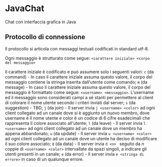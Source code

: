 # JavaChat

Chat con interfaccia grafica in Java 

## Protocollo di connessione

Il protocollo si articola con messaggi testuali codificati in standard utf-8.

Ogni messaggio è strutturato come segue:
`<carattere iniziale> <corpo del messaggio>`

Il carattere iniziale è codificato e può assumere solo i seguenti valori:
`c` (da command) - In caso il carattere iniziale assuma questo valore, il corpo del messaggio contiene la stringa inserita dall'utente come comando;
`m` (da message) - In caso il carattere iniziale assuma questo valore, il corpo del messaggio è formattato come segue: `<username> <messaggio>`. L'username ed il messaggio sono considerati campi a sé stanti per permettere al client di colorare il nome utente secondo i criteri inviati dal server;
`s` (da suggestion) - TBD;
`j` (da join) - Il server invia `j <username> <color>` ad ogni client collegato ad un canale dove si è aggiunto un nuovo membro, dove username è il nome utente e color è un codice di 6 cifre esadecimali che rappresenta il colore associato all'utente;
`l` (da leave) - Il server invia `l <username>` ad ogni client collegato ad un canale dove un membro ha appena abbandonato;
`u` (da update) - Il server invia `u <username> <color>` ad ogni client collegato ad un canale dove un utente ha deciso di modificare il suo colore associato;
`d` (da data) - Il server invia `d <n> ` seguito da $n$ coppie di `<username> <color>` intervallate da spazi singoli, a indicare gli utenti presenti in un canale;
`e` (da error) - Il server invia `e <stringa di errore>` in caso di un qualunque errore.